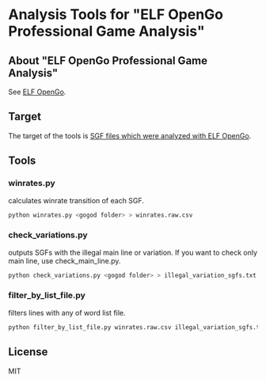 # Analysis Tools for "ELF OpenGo Professional Game Analysis"

## About "ELF OpenGo Professional Game Analysis"

See [ELF OpenGo](https://ai.facebook.com/tools/elf-opengo).

## Target

The target of the tools is [SGF files which were analyzed with ELF OpenGo](https://dl.fbaipublicfiles.com/elfopengo/analysis/data/gogod_commentary_sgfs.gzip).

## Tools

### winrates.py

calculates winrate transition of each SGF.

```sh
python winrates.py <gogod folder> > winrates.raw.csv
```

### check_variations.py

outputs SGFs with the illegal main line or variation.
If you want to check only main line, use check_main_line.py.

```sh
python check_variations.py <gogod folder> > illegal_variation_sgfs.txt
```

### filter_by_list_file.py

filters lines with any of word list file.

```sh
python filter_by_list_file.py winrates.raw.csv illegal_variation_sgfs.txt > winrates.csv
```

## License

MIT